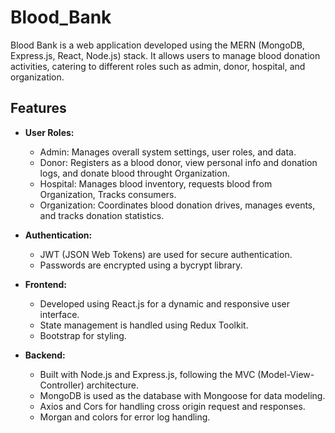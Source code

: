 # Blood_Bank

Blood Bank is a web application developed using the MERN (MongoDB, Express.js, React, Node.js) stack. It allows users to manage blood donation activities, catering to different roles such as admin, donor, hospital, and organization.

## Features

- **User Roles:**
  - Admin: Manages overall system settings, user roles, and data.
  - Donor: Registers as a blood donor, view personal info and donation logs, and donate blood throught Organization.
  - Hospital: Manages blood inventory, requests blood from Organization, Tracks consumers.
  - Organization: Coordinates blood donation drives, manages events, and tracks donation statistics.

- **Authentication:**
  - JWT (JSON Web Tokens) are used for secure authentication.
  - Passwords are encrypted using a bycrypt library.

- **Frontend:**
  - Developed using React.js for a dynamic and responsive user interface.
  - State management is handled using Redux Toolkit.
  - Bootstrap for styling.

- **Backend:**
  - Built with Node.js and Express.js, following the MVC (Model-View-Controller) architecture.
  - MongoDB is used as the database with Mongoose for data modeling.
  - Axios and Cors for handling cross origin request and responses.
  - Morgan and colors for error log handling.
